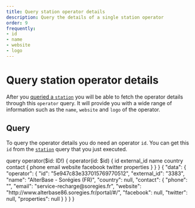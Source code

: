 ```yaml
---
title: Query station operator details
description: Query the details of a single station operator
order: 9
frequently:
- id
- name
- website
- logo
---
```


# Query station operator details
After you [queried a `station`](/API-Reference/Stations/query-station-details) you will be able to fetch the operator details through this `operator` query. It will provide you with a wide range of information such as the `name`, `website` and `logo` of the operator.

## Query
To query the operator details you do need an operator `id`. You can get this `id` from the [`station`](/API-Reference/Stations/query-station-details) query that you just executed.

<schema name="operator" :frequent="frequently"></schema>

<response error="operator"></response>

<playground>
<code-block lang="graphql" type="query">
query operator($id: ID!) {
  operator(id: $id) {
    id
    external_id
    name
    country
    contact {
      phone
      email
      website
      facebook
      twitter
      properties
    }
  }
}
</code-block>
<code-block lang="json" type="response">
{
  "data": {
    "operator": {
      "id": "5e947c83e337015769770512",
      "external_id": "3383",
      "name": "AlterBase - Sorégies (FR)",
      "country": null,
      "contact": {
        "phone": "",
        "email": "service-recharge@soregies.fr",
        "website": "http://www.alterbase86.soregies.fr/portal/#/",
        "facebook": null,
        "twitter": null,
        "properties": null
      }
    }
  }
}
</code-block>
</playground>
